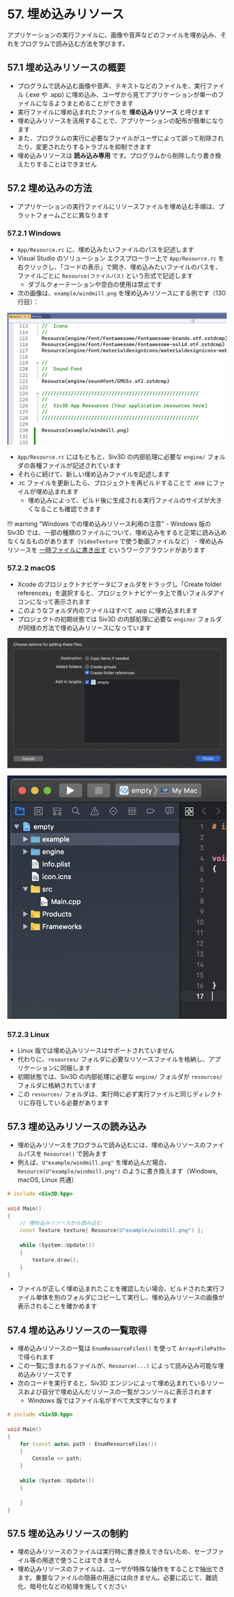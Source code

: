 # 57. 埋め込みリソース
アプリケーションの実行ファイルに、画像や音声などのファイルを埋め込み、それをプログラムで読み込む方法を学びます。

## 57.1 埋め込みリソースの概要
- プログラムで読み込む画像や音声、テキストなどのファイルを、実行ファイル (.exe や .app) に埋め込み、ユーザから見てアプリケーションが単一のファイルになるようまとめることができます
- 実行ファイルに埋め込まれたファイルを **埋め込みリソース** と呼びます
- 埋め込みリソースを活用することで、アプリケーションの配布が簡単になります
- また、プログラムの実行に必要なファイルがユーザによって誤って削除されたり、変更されたりするトラブルを抑制できます
- 埋め込みリソースは **読み込み専用** です。プログラムから削除したり書き換えたりすることはできません

## 57.2 埋め込みの方法
- アプリケーションの実行ファイルにリソースファイルを埋め込む手順は、プラットフォームごとに異なります

### 57.2.1 Windows
- `App/Resource.rc` に、埋め込みたいファイルのパスを記述します
- Visual Studio のソリューション エクスプローラー上で `App/Resource.rc` を右クリックし、「コードの表示」で開き、埋め込みたいファイルのパスを、ファイルごとに `Resource(ファイルパス)` という形式で記述します
	- ダブルクォーテーションや空白の使用は禁止です
- 次の画像は、`example/windmill.png` を埋め込みリソースにする例です（130 行目）：

![](https://raw.githubusercontent.com/Siv3D/siv3d.site.resource/main/2025/tutorial3/resource/2a.png)

- `App/Resource.rc` にはもともと、Siv3D の内部処理に必要な `engine/` フォルダの各種ファイルが記述されています
- それらに続けて、新しい埋め込みファイルを記述します
- .rc ファイルを更新したら、プロジェクトを再ビルドすることで .exe にファイルが埋め込まれます
	- 埋め込みによって、ビルド後に生成される実行ファイルのサイズが大きくなることも確認できます

!!! warning "Windows での埋め込みリソース利用の注意"
	- Windows 版の Siv3D では、一部の種類のファイルについて、埋め込みをすると正常に読み込めなくなるものがあります（`VideoTexture` で使う動画ファイルなど）
	- 埋め込みリソースを [一時ファイルに書き出す](https://gist.github.com/Reputeless/3d527302d459792f7a5e1094d30d0529) というワークアラウンドがあります

### 57.2.2 macOS
- Xcode のプロジェクトナビゲータにフォルダをドラッグし「Create folder references」を選択すると、プロジェクトナビゲータ上で青いフォルダアイコンになって表示されます
- このようなフォルダ内のファイルはすべて .app に埋め込まれます
- プロジェクトの初期状態では Siv3D の内部処理に必要な `engine/` フォルダが同様の方法で埋め込みリソースになっています

![](https://raw.githubusercontent.com/Siv3D/siv3d.site.resource/main/2025/tutorial3/resource/2b.png)

![](https://raw.githubusercontent.com/Siv3D/siv3d.site.resource/main/2025/tutorial3/resource/2c.png)

### 57.2.3 Linux
- Linux 版では埋め込みリソースはサポートされていません
- 代わりに、`resources/` フォルダに必要なリソースファイルを格納し、アプリケーションに同梱します
- 初期状態では、Siv3D の内部処理に必要な `engine/` フォルダが `resources/` フォルダに格納されています
- この `resources/` フォルダは、実行時に必ず実行ファイルと同じディレクトリに存在している必要があります


## 57.3 埋め込みリソースの読み込み
- 埋め込みリソースをプログラムで読み込むには、埋め込みリソースのファイルパスを `Resource()` で囲みます
- 例えば、`U"example/windmill.png"` を埋め込んだ場合、`Resource(U"example/windmill.png")` のように書き換えます（Windows, macOS, Linux 共通）

```cpp title="埋め込みリソース example/windmill.png を読み込む"
# include <Siv3D.hpp>

void Main()
{
	// 埋め込みリソースから読み込む
	const Texture texture{ Resource(U"example/windmill.png") };

	while (System::Update())
	{
		texture.draw();
	}
}
```

- ファイルが正しく埋め込まれたことを確認したい場合、ビルドされた実行ファイル単体を別のフォルダにコピーして実行し、埋め込みリソースの画像が表示されることを確かめます


## 57.4 埋め込みリソースの一覧取得
- 埋め込みリソースの一覧は `EnumResourceFiles()` を使って `Array<FilePath>` で得られます
- この一覧に含まれるファイルが、`Resource(...)` によって読み込み可能な埋め込みリソースです
- 次のコードを実行すると、Siv3D エンジンによって埋め込まれているリソースおよび自分で埋め込んだリソースの一覧がコンソールに表示されます
	- Windows 版ではファイル名がすべて大文字になります

```cpp
# include <Siv3D.hpp>

void Main()
{
	for (const auto& path : EnumResourceFiles())
	{
		Console << path;
	}

	while (System::Update())
	{

	}
}
```


## 57.5 埋め込みリソースの制約
- 埋め込みリソースのファイルは実行時に書き換えできないため、セーブファイル等の用途で使うことはできません
- 埋め込みリソースのファイルは、ユーザが特殊な操作をすることで抽出できます。重要なファイルの隠蔽の用途には向きません。必要に応じて、難読化、暗号化などの処理を施してください
